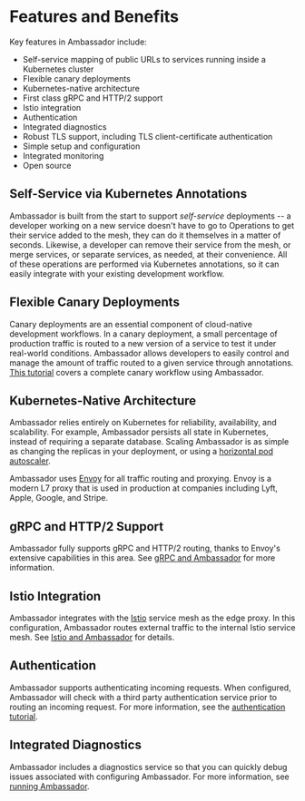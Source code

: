 # Features and Benefits

Key features in Ambassador include:

* Self-service mapping of public URLs to services running inside a Kubernetes cluster
* Flexible canary deployments
* Kubernetes-native architecture
* First class gRPC and HTTP/2 support
* Istio integration
* Authentication
* Integrated diagnostics
* Robust TLS support, including TLS client-certificate authentication
* Simple setup and configuration
* Integrated monitoring
* Open source

## Self-Service via Kubernetes Annotations

Ambassador is built from the start to support _self-service_ deployments -- a developer working on a new service doesn't have to go to Operations to get their service added to the mesh, they can do it themselves in a matter of seconds. Likewise, a developer can remove their service from the mesh, or merge services, or separate services, as needed, at their convenience. All of these operations are performed via Kubernetes annotations, so it can easily integrate with your existing development workflow.

## Flexible Canary Deployments

Canary deployments are an essential component of cloud-native development workflows. In a canary deployment, a small percentage of production traffic is routed to a new version of a service to test it under real-world conditions. Ambassador allows developers to easily control and manage the amount of traffic routed to a given service through annotations. [This tutorial](https://www.datawire.io/faster/canary-workflow/) covers a complete canary workflow using Ambassador.

## Kubernetes-Native Architecture

Ambassador relies entirely on Kubernetes for reliability, availability, and scalability. For example, Ambassador persists all state in Kubernetes, instead of requiring a separate database. Scaling Ambassador is as simple as changing the replicas in your deployment, or using a [horizontal pod autoscaler](https://kubernetes.io/docs/tasks/run-application/horizontal-pod-autoscale/).

Ambassador uses [Envoy](https://www.envoyproxy.io) for all traffic routing and proxying. Envoy is a modern L7 proxy that is used in production at companies including Lyft, Apple, Google, and Stripe.

## gRPC and HTTP/2 Support

Ambassador fully supports gRPC and HTTP/2 routing, thanks to Envoy's extensive capabilities in this area. See [gRPC and Ambassador](/user-guide/grpc) for more information.

## Istio Integration

Ambassador integrates with the [Istio](https://istio.io) service mesh as the edge proxy. In this configuration, Ambassador routes external traffic to the internal Istio service mesh. See [Istio and Ambassador](/user-guide/with-istio) for details.

## Authentication

Ambassador supports authenticating incoming requests. When configured, Ambassador will check with a third party authentication service prior to routing an incoming request. For more information, see the [authentication tutorial](/user-guide/auth-tutorial).

## Integrated Diagnostics

Ambassador includes a diagnostics service so that you can quickly debug issues associated with configuring Ambassador. For more information, see [running Ambassador](https://www.getambassador.io/reference/running).
